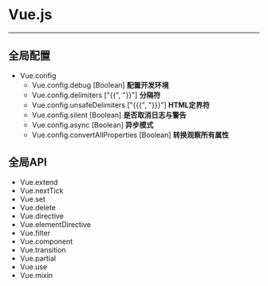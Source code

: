 # Vue.js
---
## 全局配置
+ Vue.config
    - Vue.config.debug [Boolean]  **配置开发环境**
    - Vue.config.delimiters ["{{", "}}"]  **分隔符**
    - Vue.config.unsafeDelimiters ["{{{", "}}}"] **HTML定界符**
    - Vue.config.silent [Boolean]  **是否取消日志与警告**
    - Vue.config.async [Boolean] **异步模式**
    - Vue.config.convertAllProperties [Boolean] **转换观察所有属性**
## 全局API
+ Vue.extend
+ Vue.nextTick
+ Vue.set
+ Vue.delete
+ Vue.directive
+ Vue.elementDirective
+ Vue.filter
+ Vue.component
+ Vue.transition
+ Vue.partial
+ Vue.use
+ Vue.mixin